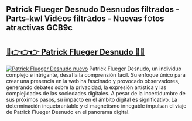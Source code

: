 ## Patrick Flueger Desnudo D𝚎sn𝚞dos filtr𝚊dos - Parts-kwl Vid𝚎os filtr𝚊dos - N𝚞evas f𝚘tos atr𝚊ctivas GCB9c

# <h2><a href="http://mbbpde.tromn.icu/?c=Patrick+Flueger+Desnudo">🔗👉👉👉 Patrick Flueger Desnudo 🔗🔗</a></h2>

[![Patrick Flueger Desnudo nuevo](https://i.imgur.com/pEAQMta.gif)](http://mbbpde.tromn.icu/?c=Patrick+Flueger+Desnudo)
Patrick Flueger Desnudo, un individuo complejo e intrigante, desafía la comprensión fácil. Su enfoque único para crear una presencia en la web ha fascinado y provocado observadores, generando debates sobre la privacidad, la expresión artística y las complejidades de las sociedades digitales. A pesar de la incertidumbre de sus próximos pasos, su impacto en el ámbito digital es significativo. La determinación inquebrantable y el magnetismo innegable impulsan el viaje de Patrick Flueger Desnudo en el panorama digital.
